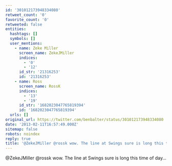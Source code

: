 ```yaml
---
id: '301012173948334080'
retweet_count: '0'
favorite_count: '0'
retweeted: false
entities:
  hashtags: []
  symbols: []
  user_mentions:
    - name: Zeke Miller
      screen_name: ZekeJMiller
      indices:
        - '0'
        - '12'
      id_str: '21316253'
      id: '21316253'
    - name: Ross
      screen_name: RossK
      indices:
        - '13'
        - '19'
      id_str: '1682023047765819394'
      id: '1682023047765819394'
  urls: []
original_url: https://twitter.com/benbalter/status/301012173948334080
date: '2013-02-11T16:57:49.000Z'
sitemap: false
robots: noindex
reply: true
title: '@ZekeJMiller @rossk wow. The line at Swings sure is long this time of day…'
---
```


@ZekeJMiller @rossk wow. The line at Swings sure is long this time of day…